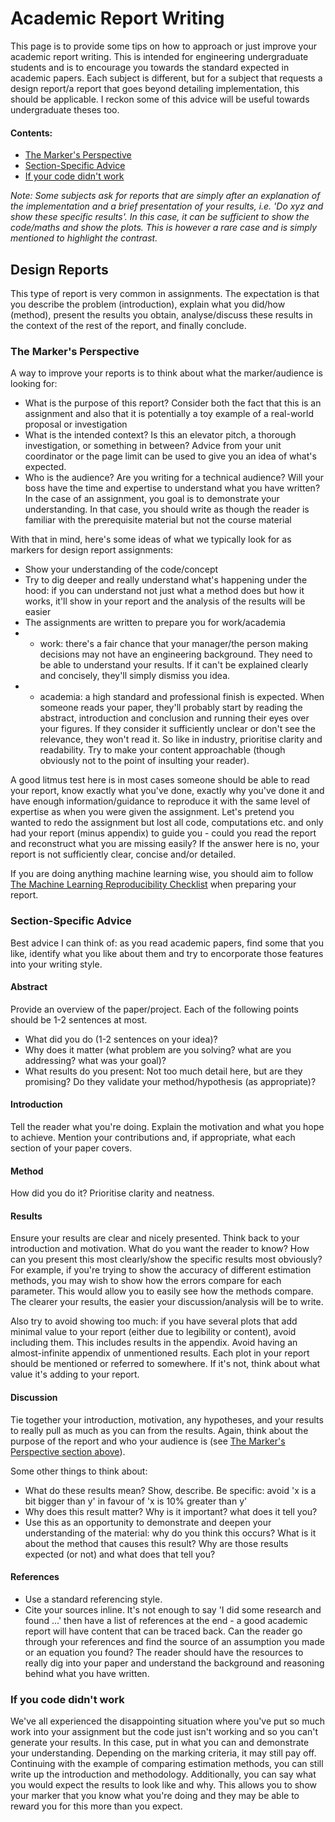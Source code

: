 # Academic Report Writing
This page is to provide some tips on how to approach or just improve your academic report writing. This is intended for engineering undergraduate students and is to encourage you towards the standard expected in academic papers. Each subject is different, but for a subject that requests a design report/a report that goes beyond detailing implementation, this should be applicable. I reckon some of this advice will be useful towards undergraduate theses too.

#### Contents:
- [The Marker's Perspective](#markers-perspective)
- [Section-Specific Advice](#section-spec-advice)
- [If your code didn't work](#bad-code)

*Note: Some subjects ask for reports that are simply after an explanation of the implementation and a brief presentation of your results, i.e. 'Do xyz and show these specific results'. In this case, it can be sufficient to show the code/maths and show the plots. This is however a rare case and is simply mentioned to highlight the contrast.*

## Design Reports
This type of report is very common in assignments. The expectation is that you describe the problem (introduction), explain what you did/how (method), present the results you obtain, analyse/discuss these results in the context of the rest of the report, and finally conclude.

<a name=markers-perspective></a>
### The Marker's Perspective
A way to improve your reports is to think about what the marker/audience is looking for:
- What is the purpose of this report? Consider both the fact that this is an assignment and also that it is potentially a toy example of a real-world proposal or investigation
- What is the intended context? Is this an elevator pitch, a thorough investigation, or something in between? Advice from your unit coordinator or the page limit can be used to give you an idea of what's expected.
- Who is the audience? Are you writing for a technical audience? Will your boss have the time and expertise to understand what you have written? In the case of an assignment, you goal is to demonstrate your understanding. In that case, you should write as though the reader is familiar with the prerequisite material but not the course material

With that in mind, here's some ideas of what we typically look for as markers for design report assignments:
- Show your understanding of the code/concept
- Try to dig deeper and really understand what's happening under the hood: if you can understand not just what a method does but how it works, it'll show in your report and the analysis of the results will be easier
- The assignments are written to prepare you for work/academia
- - work: there's a fair chance that your manager/the person making decisions may not have an engineering background. They need to be able to understand your results. If it can't be explained clearly and concisely, they'll simply dismiss you idea.
- - academia: a high standard and professional finish is expected. When someone reads your paper, they'll probably start by reading the abstract, introduction and conclusion and running their eyes over your figures. If they consider it sufficiently unclear or don't see the relevance, they won't read it. So like in industry, prioritise clarity and readability. Try to make your content approachable (though obviously not to the point of insulting your reader).

A good litmus test here is in most cases someone should be able to read your report, know exactly what you've done, exactly why you've done it and have enough information/guidance to reproduce it with the same level of expertise as when you were given the assignment. Let's pretend you wanted to redo the assignment but lost all code, computations etc. and only had your report (minus appendix) to guide you - could you read the report and reconstruct what you are missing easily? If the answer here is no, your report is not sufficiently clear, concise and/or detailed.

If you are doing anything machine learning wise, you should aim to follow [The Machine Learning Reproducibility Checklist](https://www.cs.mcgill.ca/~jpineau/ReproducibilityChecklist.pdf) when preparing your report.

<a name=section-spec-advice></a>
### Section-Specific Advice
Best advice I can think of: as you read academic papers, find some that you like, identify what you like about them and try to encorporate those features into your writing style.

#### Abstract
Provide an overview of the paper/project. Each of the following points should be 1-2 sentences at most.
- What did you do (1-2 sentences on your idea)?
- Why does it matter (what problem are you solving? what are you addressing? what was your goal)?
- What results do you present: Not too much detail here, but are they promising? Do they validate your method/hypothesis (as appropriate)?

#### Introduction
Tell the reader what you're doing. Explain the motivation and what you hope to achieve. Mention your contributions and, if appropriate, what each section of your paper covers.

#### Method
How did you do it? Prioritise clarity and neatness.

#### Results
Ensure your results are clear and nicely presented. Think back to your introduction and motivation. What do you want the reader to know? How can you present this most clearly/show the specific results most obviously? For example, if you're trying to show the accuracy of different estimation methods, you may wish to show how the errors compare for each parameter. This would allow you to easily see how the methods compare. The clearer your results, the easier your discussion/analysis will be to write.

Also try to avoid showing too much: if you have several plots that add minimal value to your report (either due to legibility or content), avoid including them. This includes results in the appendix. Avoid having an almost-infinite appendix of unmentioned results. Each plot in your report should be mentioned or referred to somewhere. If it's not, think about what value it's adding to your report.

#### Discussion
Tie together your introduction, motivation, any hypotheses, and your results to really pull as much as you can from the results. Again, think about the purpose of the report and who your audience is (see [The Marker's Perspective section above](#the-markers-perspective)).

Some other things to think about:
- What do these results mean? Show, describe. Be specific: avoid 'x is a bit bigger than y' in favour of 'x is 10% greater than y'
- Why does this result matter? Why is it important? what does it tell you? 
- Use this as an opportunity to demonstrate and deepen your understanding of the material: why do you think this occurs? What is it about the method that causes this result? Why are those results expected (or not) and what does that tell you?

#### References
- Use a standard referencing style.
- Cite your sources inline. It's not enough to say 'I did some research and found ...' then have a list of references at the end - a good academic report will have content that can be traced back. Can the reader go through your references and find the source of an assumption you made or an equation you found? The reader should have the resources to really dig into your paper and understand the background and reasoning behind what you have written.

<a name=bad-code></a>
### If you code didn't work
We've all experienced the disappointing situation where you've put so much work into your assignment but the code just isn't working and so you can't generate your results. In this case, put in what you can and demonstrate your understanding. Depending on the marking criteria, it may still pay off. Continuing with the example of comparing estimation methods, you can still write up the introduction and methodology. Additionally, you can say what you would expect the results to look like and why. This allows you to show your marker that you know what you're doing and they may be able to reward you for this more than you expect.
